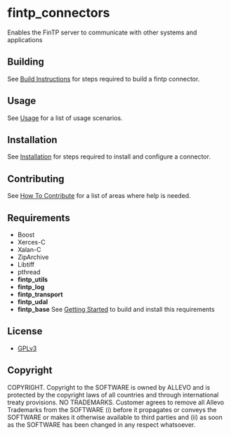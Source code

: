 fintp_connectors
================

Enables the FinTP server to communicate with other systems and applications	

Building
-----
See [Build Instructions](https://github.com/FinTP/fintp_connectors/wiki/Build-instructions) for steps required to build a fintp connector.

Usage
-----
See [Usage](https://github.com/FinTP/fintp_connectors/wiki/Usage) for a list of usage scenarios.

Installation
-----
See [Installation](https://github.com/FinTP/fintp_connectors/wiki/Installation) for steps required to install and configure a connector.

Contributing
-----
See [How To Contribute](http://www.fintp.org/how-to-contribute) for a list of areas where help is needed.

Requirements
------------
- Boost
- Xerces-C
- Xalan-C
- ZipArchive
- Libtiff
- pthread
- **fintp_utils**
- **fintp_log**
- **fintp_transport**
- **fintp_udal**
- **fintp_base**
See [Getting Started](http://www.fintp.org/getting-started/) to build and install this requirements

License
-------
- [GPLv3](http://www.gnu.org/licenses/gpl-3.0.html)

Copyright
-------
COPYRIGHT.  Copyright to the SOFTWARE is owned by ALLEVO and is protected by the copyright laws of all countries and through international treaty provisions. 
NO TRADEMARKS.  Customer agrees to remove all Allevo Trademarks from the SOFTWARE (i) before it propagates or conveys the SOFTWARE or makes it otherwise available to third parties and (ii) as soon as the SOFTWARE has been changed in any respect whatsoever. 
